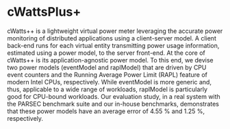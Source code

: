 # cWattsPlus+
cWatts++ is a lightweight virtual power meter leveraging the accurate power monitoring of distributed applications using a client-server model. A client back-end runs for each virtual entity transmitting power usage information, estimated using a power model, to the server front-end. At the core of cWatts++ is its application-agnostic power model. To this end, we devise two power models (eventModel and raplModel) that are driven by CPU event counters and the Running Average Power Limit (RAPL) feature of modern Intel CPUs, respectively. While eventModel is more generic and, thus, applicable to a wide range of workloads, raplModel is particularly good for CPU-bound workloads. Our evaluation study, in a real system with the PARSEC benchmark suite and our in-house benchmarks, demonstrates that these power models have an average error of 4.55 % and 1.25 %, respectively.

